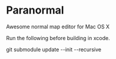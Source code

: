 Paranormal
==========

Awesome normal map editor for Mac OS X

Run the following before building in xcode. 

git submodule update --init --recursive
